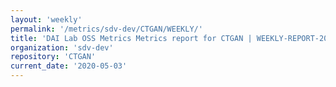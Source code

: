 ```yaml
---
layout: 'weekly'
permalink: '/metrics/sdv-dev/CTGAN/WEEKLY/'
title: 'DAI Lab OSS Metrics Metrics report for CTGAN | WEEKLY-REPORT-2020-05-03'
organization: 'sdv-dev'
repository: 'CTGAN'
current_date: '2020-05-03'
---
```

